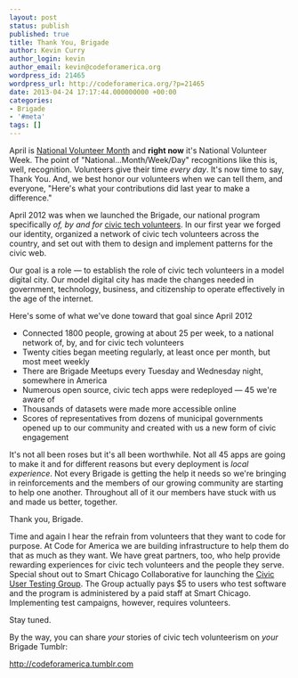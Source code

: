 ```yaml
---
layout: post
status: publish
published: true
title: Thank You, Brigade
author: Kevin Curry
author_login: kevin
author_email: kevin@codeforamerica.org
wordpress_id: 21465
wordpress_url: http://codeforamerica.org/?p=21465
date: 2013-04-24 17:17:44.000000000 +00:00
categories:
- Brigade
- '#meta'
tags: []
---
```

April is <a href="https://www.google.com/search?q=National+Volunteer+Month">National Volunteer Month</a> and <strong>right now</strong> it's National Volunteer Week. The point of "National...Month/Week/Day" recognitions like this is, well, recognition. Volunteers give their time <em>every day</em>. It's now time to say, Thank You. And, we best honor our volunteers when we can tell them, and everyone, "Here's what your contributions did last year to make a difference."

April 2012 was when we launched the Brigade, our national program specifically <em>of, by and for</em> <a href="https://www.google.com/search?q=civic+tech+volunteer">civic tech volunteers</a>. In our first year we forged our identity, organized a network of civic tech volunteers across the country, and set out with them to design and implement patterns for the civic web.

Our goal is a role — to establish the role of civic tech volunteers in a model digital city. Our model digital city has made the changes needed in government, technology, business, and citizenship to operate effectively in the age of the internet.

Here's some of what we've done toward that goal since April 2012
<ul>
	<li>Connected 1800 people, growing at about 25 per week, to a national network of, by, and for civic tech volunteers</li>
	<li>Twenty cities began meeting regularly, at least once per month, but most meet weekly</li>
	<li>There are Brigade Meetups every Tuesday and Wednesday night, somewhere in America</li>
	<li>Numerous open source, civic tech apps were redeployed — 45 we're aware of</li>
	<li>Thousands of datasets were made more accessible online</li>
	<li>Scores of representatives from dozens of municipal governments opened up to our community and created with us a new form of civic engagement</li>
</ul>
It's not all been roses but it's all been worthwhile. Not all 45 apps are going to make it and for different reasons but every deployment is <em>local experience</em>. Not every Brigade is getting the help it needs so we're bringing in reinforcements and the members of our growing community are starting to help one another. Throughout all of it our members have stuck with us and made us better, together.

Thank you, Brigade.

Time and again I hear the refrain from volunteers that they want to code for purpose. At Code for America we are building infrastructure to help them do that as much as they want. We have great partners, too, who help provide rewarding experiences for civic tech volunteers and the people they serve. Special shout out to Smart Chicago Collaborative for launching the <a href="http://cutgroup.smartchicagoapps.org/&amp;utm_campaign=cfabrigade" target="_blank">Civic User Testing Group</a>. The Group actually pays $5 to users who test software and the program is administered by a paid staff at Smart Chicago. Implementing test campaigns, however, requires volunteers.

Stay tuned.

By the way, you can share <em>your</em> stories of civic tech volunteerism on <em>your </em>Brigade Tumblr:

<a href="http://codeforamerica.tumblr.com/" target="_blank">http://codeforamerica.tumblr.com</a>

&nbsp;

&nbsp;

&nbsp;

&nbsp;
